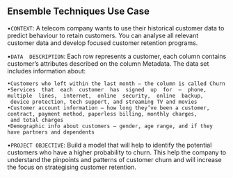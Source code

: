 ## Ensemble Techniques Use Case
•`CONTEXT`: 
A telecom company wants to use their historical customer data to predict behaviour to retain customers. You can analyse all relevant customer data and develop focused customer retention programs.

•`DATA  DESCRIPTION`: 
Each row represents a customer, each column contains customer’s attributes described on the column Metadata. 
The data set includes information about:
```
•Customers who left within the last month – the column is called Churn
•Services  that  each  customer  has  signed  up  for  –  phone,  multiple  lines,  internet,  online  security,  online  backup,  
 device protection, tech support, and streaming TV and movies
•Customer account information – how long they’ve been a customer, contract, payment method, paperless billing, monthly charges, 
 and total charges
•Demographic info about customers – gender, age range, and if they have partners and dependents
```

•`PROJECT OBJECTIVE`: Build a model that will help to identify the potential customers who have a higher probability to churn. This help the company to understand the pinpoints and patterns of customer churn and will increase the focus on strategising customer retention.
